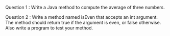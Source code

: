 Question 1 : Write a Java method to compute the average of three numbers.

Question 2 : Write a method named isEven that accepts an int argument. The method
should return true if the argument is even, or false otherwise. Also write a program to test your
method.
